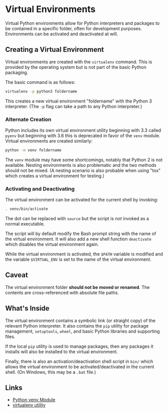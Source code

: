 # Virtual Environments

Virtual Python environments allow for Python interpreters and packages to be
contained in a specific folder, often for development purposes.  Environments
can be activated and deactivated at will.

## Creating a Virtual Environment
Virtual environments are created with the `virtualenv` command.  This is
provided by the operating system but is not part of the basic Python packaging.

The basic command is as follows:
```sh
virtualenv -p python3 foldername
```

This creates a new virtual environment "foldername" with the Python 3
interpreter.  (The `-p` flag can take a path to any Python interpreter.)

### Alternate Creation
Python includes its own virtual environment utility beginning with 3.3 called
`pyenv` but beginning with 3.6 this is deprecated in favor of the `venv` module.
Virtual environments are created similarly:
```sh
python -m venv foldername
```

The `venv` module may have some shortcomings, notably that Python 2 is not
available.  Nesting environments is also problematic and the two methods should
not be mixed.  (A nesting scenario is also probable when using "tox" which
creates a virtual environment for testing.)

### Activating and Deactivating
The virtual environment can be activated for the current shell by invoking:
```sh
. venv/bin/activate
```
The dot can be replaced with `source` but the script is _not_ invoked as a
normal executable.

The script will by default modify the Bash prompt string with the name of the
virtual environment.  It will also add a new shell function `deactivate` which
disables the virtual environment again.

While the virtual environment is activated, the `$PATH` variable is modified and
the variable `$VIRTUAL_ENV` is set to the name of the virtual environment.

## Caveat
The virtual environment folder **should not be moved or renamed**.  The contents
are cross-referenced with absolute file paths.

## What's Inside
The virtual environment contains a symbolic link (or straight copy) of the
relevant Python interpreter.  It also contains the `pip` utility for package
management, `setuptools`, `wheel`, and basic Python libraries and supporting
files.

If the local `pip` utility is used to manage packages, then any packages it
installs will also be installed to the virtual environment.

Finally, there is also an activation/deactivation shell script in `bin/` which
allows the virtual environment to be activated/deactivated in the current shell.
(On Windows, this may be a `.bat` file.)

## Links
* [Python venv Module](https://docs.python.org/3/library/venv.html)
* [virtualenv utility](https://virtualenv.pypa.io/en/latest/)
